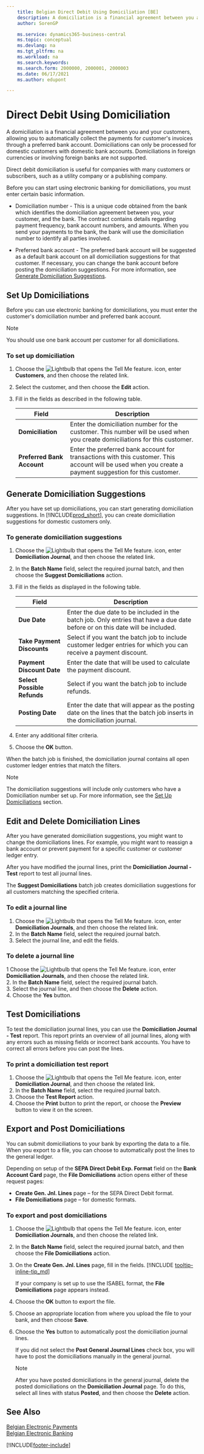 ```yaml
---
    title: Belgian Direct Debit Using Domiciliation [BE]
    description: A domiciliation is a financial agreement between you and your customers, allowing you to automatically collect the payments for customer's invoices.
    author: SorenGP

    ms.service: dynamics365-business-central
    ms.topic: conceptual
    ms.devlang: na
    ms.tgt_pltfrm: na
    ms.workload: na
    ms.search.keywords:
    ms.search.form: 2000000, 2000001, 2000003
    ms.date: 06/17/2021
    ms.author: edupont

---
```

# Direct Debit Using Domiciliation

A domiciliation is a financial agreement between you and your customers, allowing you to automatically collect the payments for customer's invoices through a preferred bank account. Domiciliations can only be processed for domestic customers with domestic bank accounts. Domiciliations in foreign currencies or involving foreign banks are not supported.  

Direct debit domiciliation is useful for companies with many customers or subscribers, such as a utility company or a publishing company.  

Before you can start using electronic banking for domiciliations, you must enter certain basic information.  

- Domiciliation number - This is a unique code obtained from the bank which identifies the domiciliation agreement between you, your customer, and the bank. The contract contains details regarding payment frequency, bank account numbers, and amounts. When you send your payments to the bank, the bank will use the domiciliation number to identify all parties involved.  

- Preferred bank account - The preferred bank account will be suggested as a default bank account on all domiciliation suggestions for that customer. If necessary, you can change the bank account before posting the domiciliation suggestions. For more information, see [Generate Domiciliation Suggestions](how-to-generate-domiciliation-suggestions.md).  

## Set Up Domiciliations

Before you can use electronic banking for domiciliations, you must enter the customer's domiciliation number and preferred bank account.  

> [!NOTE]  
> You should use one bank account per customer for all domiciliations.  

### To set up domiciliation  

1. Choose the ![Lightbulb that opens the Tell Me feature.](../../media/ui-search/search_small.png "Tell me what you want to do") icon, enter **Customers**, and then choose the related link.  
2. Select the customer, and then choose the **Edit** action.  
3. Fill in the fields as described in the following table.  

    |Field|Description|  
    |-----|-----------|  
    |**Domiciliation**|Enter the domiciliation number for the customer. This number will be used when you create domiciliations for this customer.|  
    |**Preferred Bank Account**|Enter the preferred bank account for transactions with this customer. This account will be used when you create a payment suggestion for this customer.|  

## Generate Domiciliation Suggestions

After you have set up domiciliations, you can start generating domiciliation suggestions. In [!INCLUDE[prod_short](../../includes/prod_short.md)], you can create domiciliation suggestions for domestic customers only.  

### To generate domiciliation suggestions  

1. Choose the ![Lightbulb that opens the Tell Me feature.](../../media/ui-search/search_small.png "Tell me what you want to do") icon, enter **Domiciliation Journal**, and then choose the related link.  
2. In the **Batch Name** field, select the required journal batch, and then choose the **Suggest Domiciliations** action.  
3. Fill in the fields as displayed in the following table.  

    |Field|Description|  
    |---------------------------------|---------------------------------------|  
    |**Due Date**|Enter the due date to be included in the batch job. Only entries that have a due date before or on this date will be included.|  
    |**Take Payment Discounts**|Select if you want the batch job to include customer ledger entries for which you can receive a payment discount.|  
    |**Payment Discount Date**|Enter the date that will be used to calculate the payment discount.|  
    |**Select Possible Refunds**|Select if you want the batch job to include refunds.|  
    |**Posting Date**|Enter the date that will appear as the posting date on the lines that the batch job inserts in the domiciliation journal.|  

4. Enter any additional filter criteria.  
5. Choose the **OK** button.  

When the batch job is finished, the domiciliation journal contains all open customer ledger entries that match the filters.  

> [!NOTE]  
> The domiciliation suggestions will include only customers who have a Domiciliation number set up. For more information, see the [Set Up Domiciliations](#set-up-domiciliations) section.  

## Edit and Delete Domiciliation Lines

After you have generated domiciliation suggestions, you might want to change the domiciliations lines. For example, you might want to reassign a bank account or prevent payment for a specific customer or customer ledger entry.  

After you have modified the journal lines, print the **Domiciliation Journal - Test** report to test all journal lines.  

The **Suggest Domiciliations** batch job creates domiciliation suggestions for all customers matching the specified criteria.  

### To edit a journal line  

1. Choose the ![Lightbulb that opens the Tell Me feature.](../../media/ui-search/search_small.png "Tell me what you want to do") icon, enter **Domiciliation Journals**, and then choose the related link.  
2. In the **Batch Name** field, select the required journal batch.  
3. Select the journal line, and edit the fields.  

### To delete a journal line  

1  Choose the ![Lightbulb that opens the Tell Me feature.](../../media/ui-search/search_small.png "Tell me what you want to do") icon, enter **Domiciliation Journals**, and then choose the related link.  
2. In the **Batch Name** field, select the required journal batch.  
3. Select the journal line, and then choose the **Delete** action.  
4. Choose the **Yes** button.  

## Test Domiciliations

To test the domiciliation journal lines, you can use the **Domiciliation Journal - Test** report. This report prints an overview of all journal lines, along with any errors such as missing fields or incorrect bank accounts. You have to correct all errors before you can post the lines.  

### To print a domiciliation test report  

1. Choose the ![Lightbulb that opens the Tell Me feature.](../../media/ui-search/search_small.png "Tell me what you want to do") icon, enter **Domiciliation Journal**, and then choose the related link.  
2. In the **Batch Name** field, select the required journal batch.  
3. Choose the **Test Report** action.  
4. Choose the **Print** button to print the report, or choose the **Preview** button to view it on the screen.  

## Export and Post Domiciliations

You can submit domiciliations to your bank by exporting the data to a file. When you export to a file, you can choose to automatically post the lines to the general ledger.  

Depending on setup of the **SEPA Direct Debit Exp. Format** field on the **Bank Account Card** page, the **File Domiciliations** action opens either of these request pages:  

- **Create Gen. Jnl. Lines** page – for the SEPA Direct Debit format.  
- **File Domiciliations** page – for domestic formats.  

### To export and post domiciliations

1. Choose the ![Lightbulb that opens the Tell Me feature.](../../media/ui-search/search_small.png "Tell me what you want to do") icon, enter **Domiciliation Journals**, and then choose the related link.  
2. In the **Batch Name** field, select the required journal batch, and then choose the **File Domiciliations** action.  
3. On the **Create Gen. Jnl. Lines** page, fill in the fields. [!INCLUDE [tooltip-inline-tip_md](../../includes/tooltip-inline-tip_md.md)]

    If your company is set up to use the ISABEL format, the **File Domiciliations** page appears instead.
4. Choose the **OK** button to export the file.  
5. Choose an appropriate location from where you upload the file to your bank, and then choose **Save**.  
6. Choose the **Yes** button to automatically post the domiciliation journal lines.  

    If you did not select the **Post General Journal Lines** check box, you will have to post the domiciliations manually in the general journal.  

    > [!NOTE]  
    >  After you have posted domiciliations in the general journal, delete the posted domiciliations on the **Domiciliation Journal** page. To do this, select all lines with status **Posted**, and then choose the **Delete** action.  

## See Also

[Belgian Electronic Payments](belgian-electronic-payments.md)  
[Belgian Electronic Banking](belgian-electronic-banking.md)  


[!INCLUDE[footer-include](../../includes/footer-banner.md)]